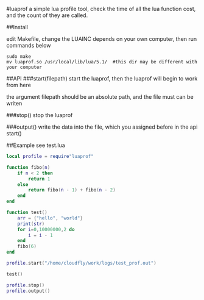 #luaprof
a simple lua profile tool, check the time of all the lua function cost, and the count of they are called.

##Install

edit Makefile, change the LUAINC depends on your own computer, then run commands below

```shell
sudo make
mv luaprof.so /usr/local/lib/lua/5.1/  #this dir may be different with your computer
```
##API
###start(filepath)
start the luaprof, then the luaprof will begin to work from here

the argument filepath should be an absolute path, and the file must can be writen

###stop()
stop the luaprof

###output()
write the data into the file, which you assigned before in the api start()

##Example
see test.lua

```lua
local profile = require"luaprof"

function fibo(n)
    if n < 2 then
        return 1
    else
        return fibo(n - 1) + fibo(n - 2)
    end
end

function test()
    arr = {"hello", "world"}
    print(str)
    for i=0,10000000,2 do
        i = i - 1
    end
    fibo(6)
end

profile.start("/home/cloudfly/work/logs/test_prof.out")

test()

profile.stop()
profile.output()
```




